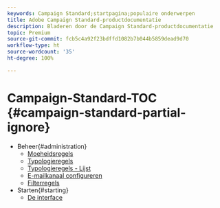 ```yaml
---
keywords: Campaign Standard;startpagina;populaire onderwerpen
title: Adobe Campaign Standard-productdocumentatie
description: Bladeren door de Campaign Standard-productdocumentatie
topic: Premium
source-git-commit: fcb5c4a92f23bdffd1082b7b044b5859dead9d70
workflow-type: ht
source-wordcount: '35'
ht-degree: 100%

---
```



# Campaign-Standard-TOC {#campaign-standard-partial-ignore}

+ Beheer{#administration}
   + [Moeheidsregels](sending/using/fatigue-rules.md)
   + [Typologieregels](sending/using/about-typology-rules.md)
   + [Typologieregels - Lijst](sending/using/about-typology-rules.md#typology-rules)
   + [E-mailkanaal configureren](administration/using/configuring-email-channel.md)
   + [Filterregels](sending/using/filtering-rules.md)
+ Starten{#starting}
   + [De interface](start/using/about-the-interface.md)
